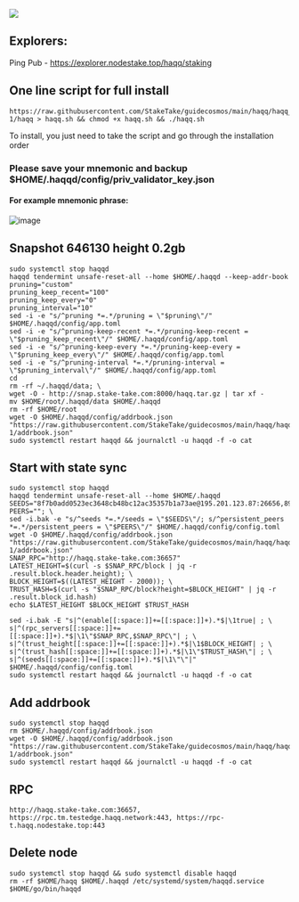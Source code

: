 ![](https://i.yapx.ru/RTuEU.jpg)

## Explorers:
Ping Pub - https://explorer.nodestake.top/haqq/staking
## One line script for full install
```
https://raw.githubusercontent.com/StakeTake/guidecosmos/main/haqq/haqq_53211-1/haqq > haqq.sh && chmod +x haqq.sh && ./haqq.sh
```
To install, you just need to take the script and go through the installation order
### Please save your mnemonic and backup $HOME/.haqqd/config/priv_validator_key.json
#### For example mnemonic phrase:
![image](https://user-images.githubusercontent.com/93165931/184551172-16cb2f1a-3145-4e5b-8092-c966e2f3e5ef.png)
## Snapshot 646130 height 0.2gb
```
sudo systemctl stop haqqd
haqqd tendermint unsafe-reset-all --home $HOME/.haqqd --keep-addr-book
pruning="custom"
pruning_keep_recent="100"
pruning_keep_every="0"
pruning_interval="10"
sed -i -e "s/^pruning *=.*/pruning = \"$pruning\"/" $HOME/.haqqd/config/app.toml
sed -i -e "s/^pruning-keep-recent *=.*/pruning-keep-recent = \"$pruning_keep_recent\"/" $HOME/.haqqd/config/app.toml
sed -i -e "s/^pruning-keep-every *=.*/pruning-keep-every = \"$pruning_keep_every\"/" $HOME/.haqqd/config/app.toml
sed -i -e "s/^pruning-interval *=.*/pruning-interval = \"$pruning_interval\"/" $HOME/.haqqd/config/app.toml
cd
rm -rf ~/.haqqd/data; \
wget -O - http://snap.stake-take.com:8000/haqq.tar.gz | tar xf -
mv $HOME/root/.haqqd/data $HOME/.haqqd
rm -rf $HOME/root
wget -O $HOME/.haqqd/config/addrbook.json "https://raw.githubusercontent.com/StakeTake/guidecosmos/main/haqq/haqq_53211-1/addrbook.json"
sudo systemctl restart haqqd && journalctl -u haqqd -f -o cat
```
## Start with state sync
```
sudo systemctl stop haqqd
haqqd tendermint unsafe-reset-all --home $HOME/.haqqd
SEEDS="8f7b0add0523ec3648cb48bc12ac35357b1a73ae@195.201.123.87:26656,899eb370da6930cf0bfe01478c82548bb7c71460@34.90.233.163:26656,f2a78c20d5bb567dd05d525b76324a45b5b7aa28@34.90.227.10:26656,4705cf12fb56d7f9eb7144937c9f1b1d8c7b6a4a@34.91.195.139:26656"
PEERS=""; \
sed -i.bak -e "s/^seeds *=.*/seeds = \"$SEEDS\"/; s/^persistent_peers *=.*/persistent_peers = \"$PEERS\"/" $HOME/.haqqd/config/config.toml
wget -O $HOME/.haqqd/config/addrbook.json "https://raw.githubusercontent.com/StakeTake/guidecosmos/main/haqq/haqq_53211-1/addrbook.json"
SNAP_RPC="http://haqq.stake-take.com:36657"
LATEST_HEIGHT=$(curl -s $SNAP_RPC/block | jq -r .result.block.header.height); \
BLOCK_HEIGHT=$((LATEST_HEIGHT - 2000)); \
TRUST_HASH=$(curl -s "$SNAP_RPC/block?height=$BLOCK_HEIGHT" | jq -r .result.block_id.hash)
echo $LATEST_HEIGHT $BLOCK_HEIGHT $TRUST_HASH

sed -i.bak -E "s|^(enable[[:space:]]+=[[:space:]]+).*$|\1true| ; \
s|^(rpc_servers[[:space:]]+=[[:space:]]+).*$|\1\"$SNAP_RPC,$SNAP_RPC\"| ; \
s|^(trust_height[[:space:]]+=[[:space:]]+).*$|\1$BLOCK_HEIGHT| ; \
s|^(trust_hash[[:space:]]+=[[:space:]]+).*$|\1\"$TRUST_HASH\"| ; \
s|^(seeds[[:space:]]+=[[:space:]]+).*$|\1\"\"|" $HOME/.haqqd/config/config.toml
sudo systemctl restart haqqd && journalctl -u haqqd -f -o cat
```
## Add addrbook
```
sudo systemctl stop haqqd
rm $HOME/.haqqd/config/addrbook.json
wget -O $HOME/.haqqd/config/addrbook.json "https://raw.githubusercontent.com/StakeTake/guidecosmos/main/haqq/haqq_53211-1/addrbook.json"
sudo systemctl restart haqqd && journalctl -u haqqd -f -o cat
```
## RPC
```
http://haqq.stake-take.com:36657, https://rpc.tm.testedge.haqq.network:443, https://rpc-t.haqq.nodestake.top:443
```
## Delete node
```
sudo systemctl stop haqqd && sudo systemctl disable haqqd
rm -rf $HOME/haqq $HOME/.haqqd /etc/systemd/system/haqqd.service $HOME/go/bin/haqqd
```

